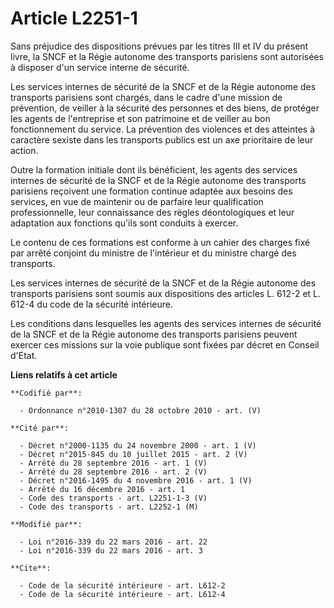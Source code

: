 # Article L2251-1

Sans préjudice des dispositions prévues par les titres III et IV du présent livre, la SNCF et la Régie autonome des
transports parisiens sont autorisées à disposer d'un service interne de sécurité. 

Les services internes de sécurité de la SNCF et de la Régie autonome des transports parisiens sont chargés, dans le cadre
d'une mission de prévention, de veiller à la sécurité des personnes et des biens, de protéger les agents de l'entreprise et
son patrimoine et de veiller au bon fonctionnement du service. La prévention des violences et des atteintes à caractère
sexiste dans les transports publics est un axe prioritaire de leur action. 

Outre la formation initiale dont ils bénéficient, les agents des services internes de sécurité de la SNCF et de la Régie
autonome des transports parisiens reçoivent une formation continue adaptée aux besoins des services, en vue de maintenir ou
de parfaire leur qualification professionnelle, leur connaissance des règles déontologiques et leur adaptation aux fonctions
qu'ils sont conduits à exercer. 

Le contenu de ces formations est conforme à un cahier des charges fixé par arrêté conjoint du ministre de l'intérieur et du
ministre chargé des transports.

Les services internes de sécurité de la SNCF et de la Régie autonome des transports parisiens sont soumis aux dispositions
des articles L. 612-2 et L. 612-4 du code de la sécurité intérieure. 

Les conditions dans lesquelles les agents des services internes de sécurité de la SNCF et de la Régie autonome des transports
parisiens peuvent exercer ces missions sur la voie publique sont fixées par décret en Conseil d'Etat.

**Liens relatifs à cet article**

	**Codifié par**:

	  - Ordonnance n°2010-1307 du 28 octobre 2010 - art. (V)

	**Cité par**:

	  - Décret n°2000-1135 du 24 novembre 2000 - art. 1 (V)
	  - Décret n°2015-845 du 10 juillet 2015 - art. 2 (V)
	  - Arrêté du 28 septembre 2016 - art. 1 (V)
	  - Arrêté du 28 septembre 2016 - art. 2 (V)
	  - Décret n°2016-1495 du 4 novembre 2016 - art. 1 (V)
	  - Arrêté du 16 décembre 2016 - art. 1
	  - Code des transports - art. L2251-1-3 (V)
	  - Code des transports - art. L2252-1 (M)

	**Modifié par**:

	  - Loi n°2016-339 du 22 mars 2016 - art. 22
	  - Loi n°2016-339 du 22 mars 2016 - art. 3

	**Cite**:

	  - Code de la sécurité intérieure - art. L612-2
	  - Code de la sécurité intérieure - art. L612-4

